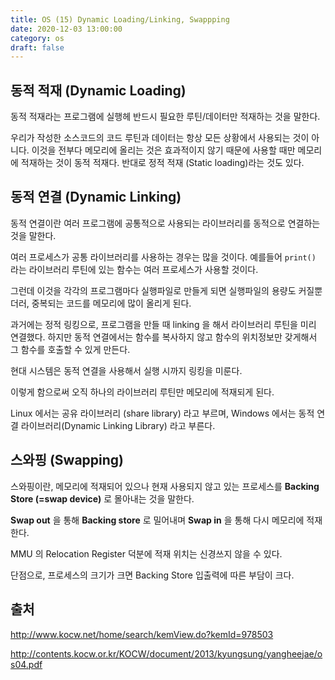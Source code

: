 ```yaml
---
title: OS (15) Dynamic Loading/Linking, Swappping
date: 2020-12-03 13:00:00
category: os
draft: false
---
```


## 동적 적재 (Dynamic Loading)

동적 적재라는 프로그램에 실행헤 반드시 필요한 루틴/데이터만 적재하는 것을 말한다.

우리가 작성한 소스코드의 코드 루틴과 데이터는 항상 모든 상황에서 사용되는 것이 아니다. 이것을 전부다 메모리에 올리는 것은 효과적이지 않기 때문에 사용할 때만 메모리에 적재하는 것이 동적 적재다. 반대로 정적 적재 (Static loading)라는 것도 있다.

## 동적 연결 (Dynamic Linking)

동적 연결이란 여러 프로그램에 공통적으로 사용되는 라이브러리를 동적으로 연결하는 것을 말한다.

여러 프로세스가 공통 라이브러리를 사용하는 경우는 많을 것이다. 예를들어 `print()` 라는 라이브러리 루틴에 있는 함수는 여러 프로세스가 사용할 것이다.

그런데 이것을 각각의 프로그램마다 실행파일로 만들게 되면 실행파일의 용량도 커질뿐더러, 중복되는 코드를 메모리에 많이 올리게 된다.

과거에는 정적 링킹으로, 프로그램을 만들 때 linking 을 해서 라이브러리 루틴을 미리 연결했다. 하지만 동적 연결에서는 함수를 복사하지 않고 함수의 위치정보만 갖게해서 그 함수를 호출할 수 있게 만든다.

현대 시스템은 동적 연결을 사용해서 실행 시까지 링킹을 미룬다.

이렇게 함으로써 오직 하나의 라이브러리 루틴만 메모리에 적재되게 된다.

Linux 에서는 공유 라이브러리 (share library) 라고 부르며, Windows 에서는 동적 연결 라이브러리(Dynamic Linking Library) 라고 부른다.

## 스와핑 (Swapping)

스와핑이란, 메모리에 적재되어 있으나 현재 사용되지 않고 있는 프로세스를 **Backing Store (=swap device)** 로 몰아내는 것을 말한다.

**Swap out** 을 통해 **Backing store** 로 밀어내며 **Swap in** 을 통해 다시 메모리에 적재한다.

MMU 의 Relocation Register 덕분에 적재 위치는 신경쓰지 않을 수 있다.

단점으로, 프로세스의 크기가 크면 Backing Store 입출력에 따른 부담이 크다.

## 출처

http://www.kocw.net/home/search/kemView.do?kemId=978503

http://contents.kocw.or.kr/KOCW/document/2013/kyungsung/yangheejae/os04.pdf
